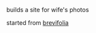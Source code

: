 builds a site for wife's photos

started from [brevifolia](https://github.com/kendallstrautman/brevifolia-nextjs)
